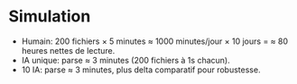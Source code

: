 # Simulation
- Humain: 200 fichiers × 5 minutes ≈ 1000 minutes/jour × 10 jours = ≈ 80 heures nettes de lecture.
- IA unique: parse ≈ 3 minutes (200 fichiers à 1s chacun).
- 10 IA: parse ≈ 3 minutes, plus delta comparatif pour robustesse.
